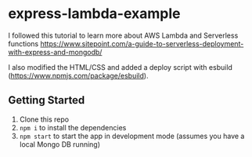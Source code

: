 # express-lambda-example

I followed this tutorial to learn more about AWS Lambda and Serverless functions
https://www.sitepoint.com/a-guide-to-serverless-deployment-with-express-and-mongodb/

I also modified the HTML/CSS and added a deploy script with esbuild (https://www.npmjs.com/package/esbuild).

## Getting Started
1. Clone this repo
2. ```npm i``` to install the dependencies
3. ```npm start``` to start the app in development mode (assumes you have a local Mongo DB running)